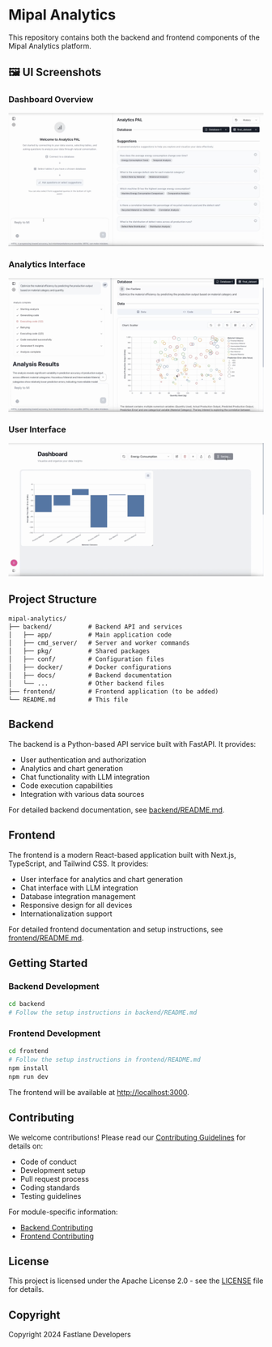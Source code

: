 # Mipal Analytics

This repository contains both the backend and frontend components of the Mipal Analytics platform.

## 🖼️ UI Screenshots

### Dashboard Overview

![Mipal Analytics Dashboard](frontend/public/ui1.png)

### Analytics Interface

![Analytics Interface](frontend/public/ui2.png)

### User Interface

![User Interface](frontend/public/ui3.png)

## Project Structure

```
mipal-analytics/
├── backend/          # Backend API and services
│   ├── app/          # Main application code
│   ├── cmd_server/   # Server and worker commands
│   ├── pkg/          # Shared packages
│   ├── conf/         # Configuration files
│   ├── docker/       # Docker configurations
│   ├── docs/         # Backend documentation
│   └── ...           # Other backend files
├── frontend/         # Frontend application (to be added)
└── README.md         # This file
```

## Backend

The backend is a Python-based API service built with FastAPI. It provides:

- User authentication and authorization
- Analytics and chart generation
- Chat functionality with LLM integration
- Code execution capabilities
- Integration with various data sources

For detailed backend documentation, see [backend/README.md](backend/README.md).

## Frontend

The frontend is a modern React-based application built with Next.js, TypeScript, and Tailwind CSS. It provides:

- User interface for analytics and chart generation
- Chat interface with LLM integration
- Database integration management
- Responsive design for all devices
- Internationalization support

For detailed frontend documentation and setup instructions, see [frontend/README.md](frontend/README.md).

## Getting Started

### Backend Development

```bash
cd backend
# Follow the setup instructions in backend/README.md
```

### Frontend Development

```bash
cd frontend
# Follow the setup instructions in frontend/README.md
npm install
npm run dev
```

The frontend will be available at [http://localhost:3000](http://localhost:3000).

## Contributing

We welcome contributions! Please read our [Contributing Guidelines](CONTRIBUTING.md) for details on:

- Code of conduct
- Development setup
- Pull request process
- Coding standards
- Testing guidelines

For module-specific information:

- [Backend Contributing](backend/README.md)
- [Frontend Contributing](frontend/README.md)

## License

This project is licensed under the Apache License 2.0 - see the [LICENSE](LICENSE) file for details.

## Copyright

Copyright 2024 Fastlane Developers
